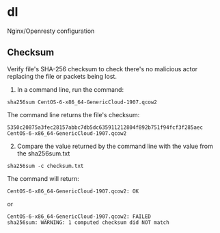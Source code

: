 # dl
Nginx/Openresty configuration


## Checksum

Verify file's SHA-256 checksum to check there's no malicious actor replacing the file or packets being lost.

1. In a command line, run the command:

```shell
sha256sum CentOS-6-x86_64-GenericCloud-1907.qcow2
```

The command line returns the file's checksum:

```
5350c20875a3fec28157abbc7db5dc635911212804f892b751f94fcf3f285aec  CentOS-6-x86_64-GenericCloud-1907.qcow2
```

2. Compare the value returned by the command line with the value from the sha256sum.txt

```
sha256sum -c checksum.txt
```

The command will return:

```
CentOS-6-x86_64-GenericCloud-1907.qcow2: OK
```

or 

```
CentOS-6-x86_64-GenericCloud-1907.qcow2: FAILED
sha256sum: WARNING: 1 computed checksum did NOT match
```
